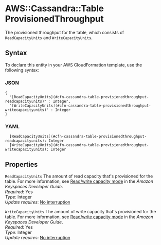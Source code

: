 # AWS::Cassandra::Table ProvisionedThroughput<a name="aws-properties-cassandra-table-provisionedthroughput"></a>

The provisioned throughput for the table, which consists of `ReadCapacityUnits` and `WriteCapacityUnits`\.

## Syntax<a name="aws-properties-cassandra-table-provisionedthroughput-syntax"></a>

To declare this entity in your AWS CloudFormation template, use the following syntax:

### JSON<a name="aws-properties-cassandra-table-provisionedthroughput-syntax.json"></a>

```
{
  "[ReadCapacityUnits](#cfn-cassandra-table-provisionedthroughput-readcapacityunits)" : Integer,
  "[WriteCapacityUnits](#cfn-cassandra-table-provisionedthroughput-writecapacityunits)" : Integer
}
```

### YAML<a name="aws-properties-cassandra-table-provisionedthroughput-syntax.yaml"></a>

```
  [ReadCapacityUnits](#cfn-cassandra-table-provisionedthroughput-readcapacityunits): Integer
  [WriteCapacityUnits](#cfn-cassandra-table-provisionedthroughput-writecapacityunits): Integer
```

## Properties<a name="aws-properties-cassandra-table-provisionedthroughput-properties"></a>

`ReadCapacityUnits` <a name="cfn-cassandra-table-provisionedthroughput-readcapacityunits"></a>
The amount of read capacity that's provisioned for the table\. For more information, see [Read/write capacity mode](https://docs.aws.amazon.com/keyspaces/latest/devguide/ReadWriteCapacityMode.html) in the _Amazon Keyspaces Developer Guide_\.  
_Required_: Yes  
_Type_: Integer  
_Update requires_: [No interruption](https://docs.aws.amazon.com/AWSCloudFormation/latest/UserGuide/using-cfn-updating-stacks-update-behaviors.html#update-no-interrupt)

`WriteCapacityUnits` <a name="cfn-cassandra-table-provisionedthroughput-writecapacityunits"></a>
The amount of write capacity that's provisioned for the table\. For more information, see [Read/write capacity mode](https://docs.aws.amazon.com/keyspaces/latest/devguide/ReadWriteCapacityMode.html) in the _Amazon Keyspaces Developer Guide_\.  
_Required_: Yes  
_Type_: Integer  
_Update requires_: [No interruption](https://docs.aws.amazon.com/AWSCloudFormation/latest/UserGuide/using-cfn-updating-stacks-update-behaviors.html#update-no-interrupt)
